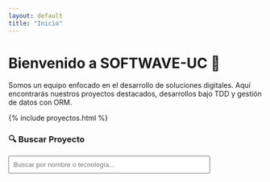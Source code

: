```yaml
---
layout: default
title: "Inicio"
---
```


# Bienvenido a SOFTWAVE-UC 🚀

Somos un equipo enfocado en el desarrollo de soluciones digitales. Aquí encontrarás nuestros proyectos destacados, desarrollos bajo TDD y gestión de datos con ORM.

{% include proyectos.html %}
<h3>🔍 Buscar Proyecto</h3>
<input type="text" id="buscador" placeholder="Buscar por nombre o tecnología..." style="width: 100%; max-width: 400px; padding: 8px; margin-bottom: 1rem;">
<ul id="lista-filtrada"></ul>

<script>
  const buscador = document.getElementById("buscador");
  const contenedor = document.getElementById("lista-filtrada");

  async function cargarYBuscar() {
    const response = await fetch("{{ site.baseurl }}/assets/data/proyectos.json");
    const data = await response.json();

    function render(filtro = "") {
      contenedor.innerHTML = "";
      const resultados = data.filter(p =>
        p.nombre.toLowerCase().includes(filtro) ||
        p.tecnologias.join(', ').toLowerCase().includes(filtro)
      );

      resultados.forEach(p => {
        const li = document.createElement("li");
        li.innerHTML = `<strong>${p.nombre}</strong>: ${p.descripcion}<br><em>${p.tecnologias.join(', ')}</em><br><a href="${p.enlace}" target="_blank">Ver en GitHub</a><hr>`;
        contenedor.appendChild(li);
      });

      if (resultados.length === 0) {
        contenedor.innerHTML = "<li>No se encontraron proyectos.</li>";
      }
    }

    buscador.addEventListener("input", () => {
      render(buscador.value.toLowerCase());
    });

    render();
  }

  cargarYBuscar();
</script>
